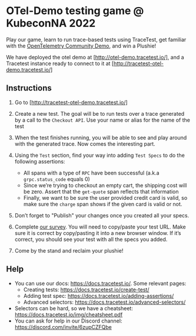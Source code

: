# OTel-Demo testing game @ KubeconNA 2022


Play our game, learn to run trace-based tests using TraceTest, get familiar with the [OpenTelemetry Community Demo](https://github.com/open-telemetry/opentelemetry-demo), and win a Plushie!

We have deployed the otel demo at [http://otel-demo.tracetest.io/], and a Tracetest instance ready to connect to it at [http://tracetest-otel-demo.tracetest.io/]


## Instructions

1. Go to [http://tracetest-otel-demo.tracetest.io/]

2. Create a new test. The goal will be to run tests over a trace generated by a call to the `Checkout API`. Use your name or alias for the name of the test

3. When the test finishes running, you will be able to see and play around with the generated trace. Now comes the interesting part.

4. Using the `Test` section, find your way into adding `Test Specs` to do the following assertions:

    - All spans with a type of `RPC` have been successful (a.k.a `grpc.status_code` equals 0)
    - Since we’re trying to checkout an empty cart, the shipping cost will be zero. Assert that the `get-quote` span reflects that information
    - Finally, we want to be sure the user provided credit card is valid, so make sure the `charge` span shows if the given card is valid or not.


5. Don’t forget to "Publish" your changes once you created all your specs.

6. Complete [our survey](https://forms.gle/pAyCFjKUeBAKhTFP7). You will need to copy/paste your test URL. Make sure it is correct by copy/pasting it into a new browser window. If it’s correct, you should see your test with all the specs you added.

7. Come by the stand and reclaim your plushie!

## Help

- You can use our docs: https://docs.tracetest.io/. Some relevant pages:
  - Creating tests: https://docs.tracetest.io/create-test/
  - Adding test spec: https://docs.tracetest.io/adding-assertions/
  - Advanced selectors: https://docs.tracetest.io/advanced-selectors/
- Selectors can be hard, so we have a cheatsheet: https://docs.tracetest.io/img/cheatsheet.pdf
- You can ask for help in our Discord channel: https://discord.com/invite/6zupCZFQbe
